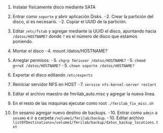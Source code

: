 1. Instalar físicamente disco mediante SATA

2. Entrar como `soporte` y abrir aplicación Disks.
⋅⋅2. Crear la partición del disco, si es necesario.
⋅⋅2. Copiar el UUID de la partición.

3. Editar `/etc/fstab` y agregar mediante la UUID el disco, apuntando hacia `/datos/HOSTNAME?` donde `?` es el número de disco que estamos poniendo.

4. Montar el disco
⋅⋅4. mount /datos/HOSTNAME?

5. Arreglar permisos.
⋅⋅5. `chgrp fmriuser /datos/HOSTNAME?`
⋅⋅5. `chmod g+rwX /datos/HOSTNAME?`
⋅⋅5. `chown soporte /datos/HOSTNAME?`

6. Exportar el disco editando `/etc/exports`

7. Reiniciar servidor NFS en HOST
⋅⋅7. `service nfs-kernel-server restart`

8. Editar el archivo maestro de fmrilab_auto.misc y agregar la nueva línea.

9. En el resto de las máquinas ejecutar como root `./fmrilab_fix_misc.sh`

10. En sesamo agregar nuevo destino de backups. 
⋅⋅10. Entrar como `admin` a `sesamo` e ir a carpeta `/volume1/fmrilab/backup`.
⋅⋅10. Editar archivo `listOfDestinations=/volume1/fmrilab/backup/datos_backup_locations.txt`

